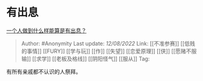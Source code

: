 # 有出息
[一个人做到什么样能算是有出息？](https://www.zhihu.com/question/40556138/answer/2614232643)

> Author: #Anonymity 
> Last update: *12/08/2022* 
> Link: [[不准参赛]] [[低贱的事情]] [[FURY]] [[学与玩]] [[作]] [[失望]] [[恋爱原理]] [[侠]] [[愿赌不服输]] [[求学]] [[老板及格线]] [[阴阳怪气]] [[服从]]
> Tag: 

有所有亲戚都不认识的人祭拜。